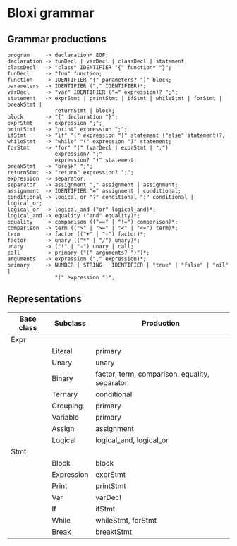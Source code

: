 # Bloxi grammar

## Grammar productions
```
program     -> declaration* EOF;
declaration -> funDecl | varDecl | classDecl | statement;
classDecl   -> "class" IDENTIFIER "{" function* "}";
funDecl     -> "fun" function;
function    -> IDENTIFIER "(" parameters? ")" block;
parameters  -> IDENTIFIER ("," IDENTIFIER)*;
varDecl     -> "var" IDENTIFIER ("=" expression)? ";";
statement   -> exprStmt | printStmt | ifStmt | whileStmt | forStmt | breakStmt |
               returnStmt | block;
block       -> "{" declaration "}";
exprStmt    -> expression ";";
printStmt   -> "print" expression ";";
ifStmt      -> "if" "(" expression ")" statement ("else" statement)?;
whileStmt   -> "while" "(" expression ")" statement;
forStmt     -> "for" "(" (varDecl | exprStmt | ";")
               expression? ";"
               expression? ")" statement;
breakStmt   -> "break" ";";
returnStmt  -> "return" expression? ";";
expression  -> separator;
separator   -> assignment "," assignment | assignment;
assignment  -> IDENTIFIER "=" assignment | conditional;
conditional -> logical_or "?" conditional ":" conditional | logical_or;
logical_or  -> logical_and ("or" logical_and)*;
logical_and -> equality ("and" equality)*;
equality    -> comparison (("==" | "!=") comparison)*;
comparison  -> term ((">" | ">=" | "<" | "<=") term)*;
term        -> factor (("+" | "-") factor)*;
factor      -> unary (("*" | "/") unary)*;
unary       -> ("!" | "-") unary | call;
call        -> primary ("(" arguments? ")")*;
arguments   -> expression ("," expression)*;
primary     -> NUMBER | STRING | IDENTIFIER | "true" | "false" | "nil" |
               "(" expression ")";
```

## Representations
| Base class | Subclass   | Production                                    |
| ---------- | --------   | ----------                                    |
| Expr       |            |                                               |
|            | Literal    | primary                                       |
|            | Unary      | unary                                         |
|            | Binary     | factor, term, comparison, equality, separator |
|            | Ternary    | conditional                                   |
|            | Grouping   | primary                                       |
|            | Variable   | primary                                       |
|            | Assign     | assignment                                    |
|            | Logical    | logical\_and, logical\_or                     |
| Stmt       |            |                                               |
|            | Block      | block                                         |
|            | Expression | exprStmt                                      |
|            | Print      | printStmt                                     |
|            | Var        | varDecl                                       |
|            | If         | ifStmt                                        |
|            | While      | whileStmt, forStmt                            |
|            | Break      | breaktStmt                                    |
